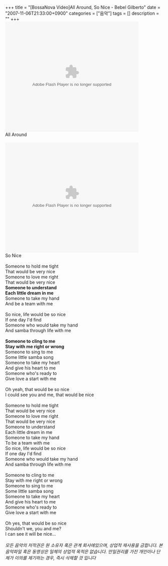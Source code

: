 +++
title = "[BossaNova Video]All Around, So Nice - Bebel Gilberto"
date = "2007-11-06T21:33:00+0900"
categories = ["음악"]
tags = []
description = ""
+++
<span class="copyright_entry" style="display:block;" title="[BossaNova Video]All Around, So Nice - Bebel Gilberto@@**@@http://shed.egloos.com/1662996"></span>
<embed src="http://pds7.egloos.com/pds/200711/06/82/player.swf?file=http://shed.springnote.com/pages/180995/attachments/254978" type="application/x-shockwave-flash" wmode="transparent" height="350" width="425">
<br>All Around
<br>
<br>
<embed src="http://pds7.egloos.com/pds/200711/06/82/player.swf?file=http://shed.springnote.com/pages/180995/attachments/254978" type="application/x-shockwave-flash" wmode="transparent" height="350" width="425">
<br>So Nice
<br>
<br>Someone to hold me tight
<br>That would be very nice
<br>Someone to love me right
<br>That would be very nice
<br>
<strong>Someone to understand<br>Each little dream in me</strong>
<br>Someone to take my hand
<br>And be a team with me
<br>
<br>So nice, life would be so nice
<br>If one day I'd find
<br>Someone who would take my hand
<br>And samba through life with me
<br>
<br>
<strong>Someone to cling to me<br>Stay with me right or wrong</strong>
<br>Someone to sing to me
<br>Some little samba song
<br>Someone to take my heart
<br>And give his heart to me
<br>Someone who's ready to
<br>Give love a start with me
<br>
<br>Oh yeah, that would be so nice
<br>I could see you and me, that would be nice
<br>
<br>Someone to hold me tight
<br>That would be very nice
<br>Someone to love me right
<br>That would be very nice
<br>Someone to understand
<br>Each little dream in me
<br>Someone to take my hand
<br>To be a team with me
<br>So nice, life would be so nice
<br>If one day I'd find
<br>Someone who would take my hand
<br>And samba through life with me
<br>
<br>Someone to cling to me
<br>Stay with me right or wrong
<br>Someone to sing to me
<br>Some little samba song
<br>Someone to take my heart
<br>And give his heart to me
<br>Someone who's ready to
<br>Give love a start with me
<br>
<br>Oh yes, that would be so nice
<br>Shouldn't we, you and me?
<br>I can see it will be nice...
<br>
<br>*모든 음악의 저작권은 원 소유자 혹은 관계 회사에있으며, 상업적 재사용을 금합니다. 본 음악파일 혹은 동영상은 일체의 상업적 목적은 없습니다. 만일권리를 가진 개인이나 단체가 이의를 제기하는 경우, 즉시 삭제할 것 입니다* 
<!--
       <rdf:RDF xmlns:rdf="http://www.w3.org/1999/02/22-rdf-syntax-ns#"
		    xmlns:dc="http://purl.org/dc/elements/1.1/"
		    xmlns:trackback="http://madskills.com/public/xml/rss/module/trackback/">
       <rdf:Description
	        rdf:about="http://shed.egloos.com/1662996"
	        dc:identifier="http://shed.egloos.com/1662996"
	        dc:title="[BossaNova Video]All Around, So Nice - Bebel Gilberto"
	        trackback:ping="http://shed.egloos.com/tb/1662996"/>
       </rdf:RDF>
       -->

<ul></ul>